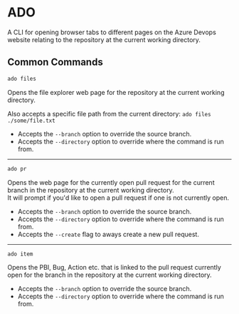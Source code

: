 # ADO

A CLI for opening browser tabs to different pages on the Azure Devops website relating to the repository at the current working directory.

## Common Commands

```bash
ado files
```

Opens the file explorer web page for the repository at the current working directory.

Also accepts a specific file path from the current directory: `ado files ./some/file.txt`

- Accepts the `--branch` option to override the source branch.
- Accepts the `--directory` option to override where the command is run from.

<hr />

```bash
ado pr
```

Opens the web page for the currently open pull request for the current branch in the repository at the current working directory.  
It will prompt if you'd like to open a pull request if one is not currently open.

- Accepts the `--branch` option to override the source branch.
- Accepts the `--directory` option to override where the command is run from.
- Accepts the `--create` flag to aways create a new pull request.

<hr />

```bash
ado item
```

Opens the PBI, Bug, Action etc. that is linked to the pull request currently open for the branch in the repository at the current working directory.

- Accepts the `--branch` option to override the source branch.
- Accepts the `--directory` option to override where the command is run from.
